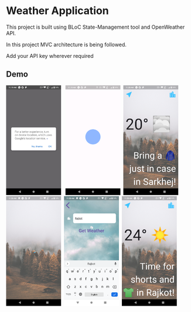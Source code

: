 # Weather Application

This project is built using BLoC State-Management tool and OpenWeather API.

In this project MVC architecture is being followed.

Add your API key wherever required

## Demo

<img src="./ScreenShots/1.jpg" width="150" height="300" alt="All Screen Shots are present in ScreenShots Directory">&nbsp;&nbsp; <img src="./ScreenShots/2.png" width="150" height="300" alt="All Screen Shots are present in ScreenShots Directory">&nbsp;&nbsp;<img src="./ScreenShots/3.png" width="150" height="300" alt="All Screen Shots are present in ScreenShots Directory">&nbsp;&nbsp;<img src="./ScreenShots/4.png" width="150" height="300" alt="All Screen Shots are present in ScreenShots Directory">&nbsp;&nbsp;<img src="./ScreenShots/5.png" width="150" height="300" alt="All Screen Shots are present in ScreenShots Directory">&nbsp;&nbsp;<img src="./ScreenShots/6.png" width="150" height="300" alt="All Screen Shots are present in ScreenShots Directory">